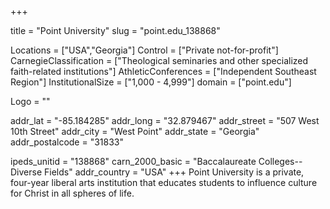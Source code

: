 
+++

title = "Point University"
slug = "point.edu_138868"

Locations = ["USA","Georgia"]
Control = ["Private not-for-profit"]
CarnegieClassification = ["Theological seminaries and other specialized faith-related institutions"]
AthleticConferences = ["Independent Southeast Region"]
InstitutionalSize = ["1,000 - 4,999"]
domain = ["point.edu"]

Logo = ""

addr_lat = "-85.184285"
addr_long = "32.879467"
addr_street = "507 West 10th Street"
addr_city = "West Point"
addr_state = "Georgia"
addr_postalcode = "31833"

ipeds_unitid = "138868"
carn_2000_basic = "Baccalaureate Colleges--Diverse Fields"
addr_country = "USA"
+++
    Point University is a private, four-year liberal arts institution that educates students to influence culture for Christ in all spheres of life.
